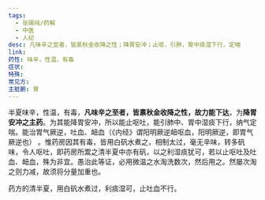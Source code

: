 ```yaml
---
tags:
  - 张锡纯/药解
  - 中医
  - 人纪
desc: 凡味辛之至者，皆禀秋金收降之性；降胃安冲；止呕，引肺，胃中痰湿下行，定喘
link: 
药性: 味辛，性温，有毒
症状: 
特殊: 
常见方: 
主脏腑: 胃
---
```



半夏味辛，性温，有毒，**凡味辛之至者，皆禀秋金收降之性，故力能下达**，为**降胃安冲之主药**。为其能降胃安冲，所以能止呕吐，能引肺中、胃中湿痰下行，纳气定喘。能治胃气厥逆，吐血、衄血（《内经》谓阳明厥逆衄呕血，阳明厥逆，即胃气厥逆也） 。惟药房因其有毒，皆用白矾水煮之，相制太过，毫无辛味，转多矾味，令人呕吐，即药房所鬻之清半夏中亦有矾，以之利湿痰犹可，若以止呕吐及吐血、衄血，殊为非宜。愚治此等证，必用微温之水淘洗数次，然后用之。然屡次淘之则力减，故须将分量加重也。


药方的清半夏，用白矾水煮过，利痰湿可，止吐血不行。
